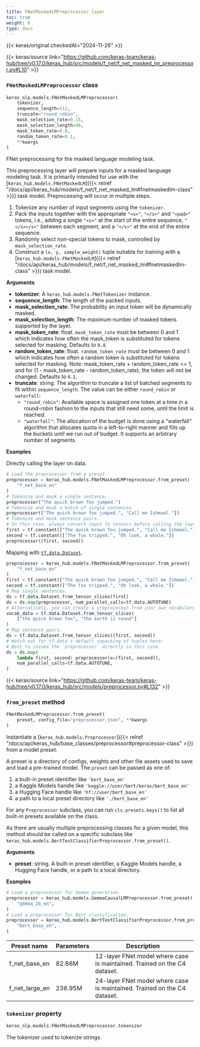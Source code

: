```yaml
---
title: FNetMaskedLMPreprocessor layer
toc: true
weight: 6
type: docs
---
```


{{< keras/original checkedAt="2024-11-26" >}}

{{< keras/source link="https://github.com/keras-team/keras-hub/tree/v0.17.0/keras_hub/src/models/f_net/f_net_masked_lm_preprocessor.py#L10" >}}

### `FNetMaskedLMPreprocessor` class

```python
keras_nlp.models.FNetMaskedLMPreprocessor(
    tokenizer,
    sequence_length=512,
    truncate="round_robin",
    mask_selection_rate=0.15,
    mask_selection_length=96,
    mask_token_rate=0.8,
    random_token_rate=0.1,
    **kwargs
)
```

FNet preprocessing for the masked language modeling task.

This preprocessing layer will prepare inputs for a masked language modeling
task. It is primarily intended for use with the
[`keras_hub.models.FNetMaskedLM`]({{< relref "/docs/api/keras_hub/models/f_net/f_net_masked_lm#fnetmaskedlm-class" >}}) task model. Preprocessing will occur in
multiple steps.

1. Tokenize any number of input segments using the `tokenizer`.
2. Pack the inputs together with the appropriate `"<s>"`, `"</s>"` and
   `"<pad>"` tokens, i.e., adding a single `"<s>"` at the start of the
   entire sequence, `"</s></s>"` between each segment,
   and a `"</s>"` at the end of the entire sequence.
3. Randomly select non-special tokens to mask, controlled by
   `mask_selection_rate`.
4. Construct a `(x, y, sample_weight)` tuple suitable for training with a
   [`keras_hub.models.FNetMaskedLM`]({{< relref "/docs/api/keras_hub/models/f_net/f_net_masked_lm#fnetmaskedlm-class" >}}) task model.

**Arguments**

- **tokenizer**: A `keras_hub.models.FNetTokenizer` instance.
- **sequence_length**: The length of the packed inputs.
- **mask_selection_rate**: The probability an input token will be dynamically
  masked.
- **mask_selection_length**: The maximum number of masked tokens supported
  by the layer.
- **mask_token_rate**: float. `mask_token_rate` must be
  between 0 and 1 which indicates how often the mask_token is
  substituted for tokens selected for masking. Defaults to `0.8`.
- **random_token_rate**: float. `random_token_rate` must be
  between 0 and 1 which indicates how often a random token is
  substituted for tokens selected for masking.
  Note: mask_token_rate + random_token_rate <= 1, and for
  (1 - mask_token_rate - random_token_rate), the token will not be
  changed. Defaults to `0.1`.
- **truncate**: string. The algorithm to truncate a list of batched segments
  to fit within `sequence_length`. The value can be either
  `round_robin` or `waterfall`:
  - `"round_robin"`: Available space is assigned one token at a
    time in a round-robin fashion to the inputs that still need
    some, until the limit is reached.
  - `"waterfall"`: The allocation of the budget is done using a
    "waterfall" algorithm that allocates quota in a
    left-to-right manner and fills up the buckets until we run
    out of budget. It supports an arbitrary number of segments.

**Examples**

Directly calling the layer on data.

```python
# Load the preprocessor from a preset.
preprocessor = keras_hub.models.FNetMaskedLMPreprocessor.from_preset(
    "f_net_base_en"
)
# Tokenize and mask a single sentence.
preprocessor("The quick brown fox jumped.")
# Tokenize and mask a batch of single sentences.
preprocessor(["The quick brown fox jumped.", "Call me Ishmael."])
# Tokenize and mask sentence pairs.
# In this case, always convert input to tensors before calling the layer.
first = tf.constant(["The quick brown fox jumped.", "Call me Ishmael."])
second = tf.constant(["The fox tripped.", "Oh look, a whale."])
preprocessor((first, second))
```

Mapping with [`tf.data.Dataset`](https://www.tensorflow.org/api_docs/python/tf/data/Dataset).

```python
preprocessor = keras_hub.models.FNetMaskedLMPreprocessor.from_preset(
    "f_net_base_en"
)
first = tf.constant(["The quick brown fox jumped.", "Call me Ishmael."])
second = tf.constant(["The fox tripped.", "Oh look, a whale."])
# Map single sentences.
ds = tf.data.Dataset.from_tensor_slices(first)
ds = ds.map(preprocessor, num_parallel_calls=tf.data.AUTOTUNE)
# Alternatively, you can create a preprocessor from your own vocabulary.
vocab_data = tf.data.Dataset.from_tensor_slices(
    ["the quick brown fox", "the earth is round"]
)
# Map sentence pairs.
ds = tf.data.Dataset.from_tensor_slices((first, second))
# Watch out for tf.data's default unpacking of tuples here!
# Best to invoke the `preprocessor` directly in this case.
ds = ds.map(
    lambda first, second: preprocessor(x=(first, second)),
    num_parallel_calls=tf.data.AUTOTUNE,
)
```

{{< keras/source link="https://github.com/keras-team/keras-hub/tree/v0.17.0/keras_hub/src/models/preprocessor.py#L132" >}}

### `from_preset` method

```python
FNetMaskedLMPreprocessor.from_preset(
    preset, config_file="preprocessor.json", **kwargs
)
```

Instantiate a [`keras_hub.models.Preprocessor`]({{< relref "/docs/api/keras_hub/base_classes/preprocessor#preprocessor-class" >}}) from a model preset.

A preset is a directory of configs, weights and other file assets used
to save and load a pre-trained model. The `preset` can be passed as
one of:

1. a built-in preset identifier like `'bert_base_en'`
2. a Kaggle Models handle like `'kaggle://user/bert/keras/bert_base_en'`
3. a Hugging Face handle like `'hf://user/bert_base_en'`
4. a path to a local preset directory like `'./bert_base_en'`

For any `Preprocessor` subclass, you can run `cls.presets.keys()` to
list all built-in presets available on the class.

As there are usually multiple preprocessing classes for a given model,
this method should be called on a specific subclass like
`keras_hub.models.BertTextClassifierPreprocessor.from_preset()`.

**Arguments**

- **preset**: string. A built-in preset identifier, a Kaggle Models
  handle, a Hugging Face handle, or a path to a local directory.

**Examples**

```python
# Load a preprocessor for Gemma generation.
preprocessor = keras_hub.models.GemmaCausalLMPreprocessor.from_preset(
    "gemma_2b_en",
)
# Load a preprocessor for Bert classification.
preprocessor = keras_hub.models.BertTextClassifierPreprocessor.from_preset(
    "bert_base_en",
)
```

| Preset name    | Parameters | Description                                                              |
| -------------- | ---------- | ------------------------------------------------------------------------ |
| f_net_base_en  | 82.86M     | 12-layer FNet model where case is maintained. Trained on the C4 dataset. |
| f_net_large_en | 236.95M    | 24-layer FNet model where case is maintained. Trained on the C4 dataset. |

### `tokenizer` property

```python
keras_nlp.models.FNetMaskedLMPreprocessor.tokenizer
```

The tokenizer used to tokenize strings.
